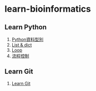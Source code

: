 # learn-bioinformatics

## Learn Python
1. [Python資料型別](https://github.com/ericjuo/learn-bioinformatics/blob/master/learn-python/01.%20Python%E8%B3%87%E6%96%99%E5%9E%8B%E5%88%A5.md)
2. [List & dict](https://github.com/ericjuo/learn-bioinformatics/blob/master/learn-python/02.%20%E4%B8%B2%E5%88%97(list)%E8%88%87%E5%AD%97%E5%85%B8(dict).md)
3. [Loop](https://github.com/ericjuo/learn-bioinformatics/blob/master/learn-python/03.%E8%BF%B4%E5%9C%88.md)
4. [流程控制]()


## Learn Git
1. [Learn Git](https://github.com/ericjuo/learn-bioinformatics/blob/master/learn-git/learn-git.md)

<!--stackedit_data:
eyJoaXN0b3J5IjpbNjQ4Mjc5MDM3LDIwMzAwNzAxNDFdfQ==
-->